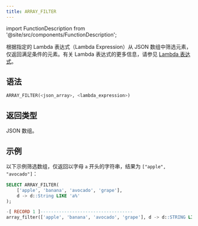 ```yaml
---
title: ARRAY_FILTER
---
```


import FunctionDescription from '@site/src/components/FunctionDescription';

<FunctionDescription description="引入或更新于：v1.2.762"/>

根据指定的 Lambda 表达式（Lambda Expression）从 JSON 数组中筛选元素，仅返回满足条件的元素。有关 Lambda 表达式的更多信息，请参见 [Lambda 表达式](../../../00-sql-reference/42-lambda-expressions.md)。

## 语法

```sql
ARRAY_FILTER(<json_array>, <lambda_expression>)
```

## 返回类型

JSON 数组。

## 示例

以下示例筛选数组，仅返回以字母 `a` 开头的字符串，结果为 `["apple", "avocado"]`：

```sql
SELECT ARRAY_FILTER(
    ['apple', 'banana', 'avocado', 'grape'],
    d -> d::String LIKE 'a%'
);

-[ RECORD 1 ]-----------------------------------
array_filter(['apple', 'banana', 'avocado', 'grape'], d -> d::STRING LIKE 'a%'): ["apple","avocado"]
```